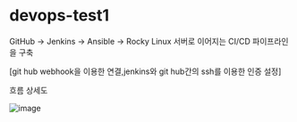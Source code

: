 # devops-test1
GitHub → Jenkins → Ansible → Rocky Linux 서버로 이어지는 CI/CD 파이프라인을 구축

[git hub webhook을 이용한 연결,jenkins와 git hub간의 ssh를 이용한 인증 설정]


흐름 상세도


![image](https://github.com/user-attachments/assets/bc274dab-3bdf-4885-814b-08e591046fd9)


